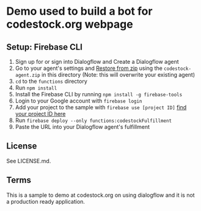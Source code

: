 # Demo used to build a bot for codestock.org webpage

## Setup: Firebase CLI  
 
1. Sign up for or sign into Dialogflow and Create a Dialogflow agent
1. Go to your agent's settings and [Restore from zip](https://dialogflow.com/docs/agents#export_and_import) using the `codestock-agent.zip` in this directory (Note: this will overwrite your existing agent)
1. `cd` to the `functions` directory
1. Run `npm install`
1. Install the Firebase CLI by running `npm install -g firebase-tools`
1. Login to your Google account with `firebase login`
1. Add your project to the sample with `firebase use [project ID]` [find your project ID here](https://dialogflow.com/docs/agents#settings)
1. Run `firebase deploy --only functions:codestockFulfillment`
1. Paste the URL into your Dialogflow agent's fulfillment

## License
See LICENSE.md.

## Terms
This is a sample to demo at codestock.org on using dialogflow and it is not a production ready application. 

